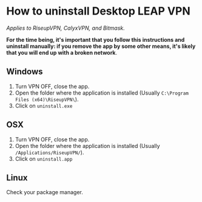 # How to uninstall Desktop LEAP VPN

*Applies to RiseupVPN, CalyxVPN, and Bitmask.*

**For the time being, it's important that you follow this instructions and uninstall manually: if
you remove the app by some other means, it's likely that you will end up with a broken network**.


## Windows

1. Turn VPN OFF, close the app.
2. Open the folder where the application is installed (Usually `C:\Program Files (x64)\RiseupVPN\`).
3. Click on `uninstall.exe`

## OSX

1. Turn VPN OFF, close the app.
2. Open the folder where the application is installed (Usually `/Applications/RiseupVPN/`).
3. Click on `uninstall.app`


## Linux 

Check your package manager.

